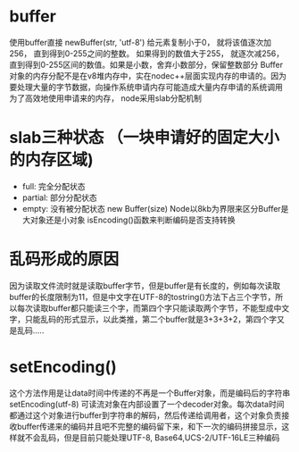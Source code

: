 # buffer 
使用buffer直接 newBuffer(str, 'utf-8')
给元素复制小于0， 就将该值逐次加256， 直到得到0-255之间的整数。 如果得到的数值大于255， 就逐次减256， 直到得到0-255区间的数值。如果是小数，舍弃小数部分，保留整数部分
Buffer对象的内存分配不是在v8堆内存中，实在nodec++层面实现内存的申请的。因为要处理大量的字节数据，向操作系统申请内存可能造成大量内存申请的系统调用
为了高效地使用申请来的内存， node采用slab分配机制
# slab三种状态 （一块申请好的固定大小的内存区域)
- full: 完全分配状态
- partial: 部分分配状态
- empty: 没有被分配状态
new Buffer(size) Node以8kb为界限来区分Buffer是大对象还是小对象
isEncoding()函数来判断编码是否支持转换

# 乱码形成的原因
因为读取文件流时就是读取buffer字节，但是buffer是有长度的，例如每次读取buffer的长度限制为11，但是中文字在UTF-8的tostring()方法下占三个字节，所以每次读取buffer都只能读三个字，而第四个字只能读取两个字节，不能型成中文字，只能乱码的形式显示，以此类推，第二个buffer就是3+3+3+2，第四个字又是乱码.....
# setEncoding()
这个方法作用是让data时间中传递的不再是一个Buffer对象，而是编码后的字符串 setEncoding(utf-8) 可读流对象在内部设置了一个decoder对象。每次data时间都通过这个对象进行buffer到字符串的解码，然后传递给调用者，这个对象负责接收buffer传递来的编码并且吧不完整的编码留下来，和下一次的编码拼接显示，这样就不会乱码，但是目前只能处理UTF-8, Base64,UCS-2/UTF-16LE三种编码
